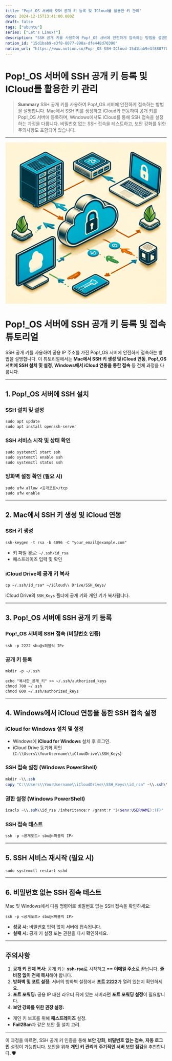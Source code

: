 ```yaml
---
title: "Pop!_OS 서버에 SSH 공개 키 등록 및 ICloud를 활용한 키 관리"
date: 2024-12-15T13:41:00.000Z
draft: false
tags: ["ubuntu"]
series: ["Let's Linux!"]
description: "SSH 공개 키를 사용하여 Pop!_OS 서버에 안전하게 접속하는 방법을 설명합니다. Mac에서 SSH 키를 생성하고 iCloud와 연동하여 공개 키를 Pop!_OS 서버에 등록하며, Windows에서도 iCloud를 통해 SSH 접속을 설정하는 과정을 다룹니다. 비밀번호 없는 SSH 접속을 테스트하고, 보안 강화를 위한 주의사항도 포함되어 있습니다."
notion_id: "15d1bab9-e3f8-8077-898a-dfe448d70390"
notion_url: "https://www.notion.so/Pop-_OS-SSH-ICloud-15d1bab9e3f88077898adfe448d70390"
---
```


# Pop!_OS 서버에 SSH 공개 키 등록 및 ICloud를 활용한 키 관리

> **Summary**
> SSH 공개 키를 사용하여 Pop!_OS 서버에 안전하게 접속하는 방법을 설명합니다. Mac에서 SSH 키를 생성하고 iCloud와 연동하여 공개 키를 Pop!_OS 서버에 등록하며, Windows에서도 iCloud를 통해 SSH 접속을 설정하는 과정을 다룹니다. 비밀번호 없는 SSH 접속을 테스트하고, 보안 강화를 위한 주의사항도 포함되어 있습니다.

---

![Image](image_1e29efcca8fc.png)

# Pop!\_OS 서버에 SSH 공개 키 등록 및 접속 튜토리얼

SSH 공개 키를 사용하여 공용 IP 주소를 가진 Pop!\_OS 서버에 안전하게 접속하는 방법을 설명합니다. 이 튜토리얼에서는 **Mac에서 SSH 키 생성 및 iCloud 연동**, **Pop!\_OS 서버에 SSH 설치 및 설정**, **Windows에서 iCloud 연동을 통한 접속** 등 전체 과정을 다룹니다.

---

## **1. Pop!\_OS 서버에 SSH 설치**

### **SSH 설치 및 설정**

```shell
sudo apt update
sudo apt install openssh-server

```

### **SSH 서비스 시작 및 상태 확인**

```shell
sudo systemctl start ssh
sudo systemctl enable ssh
sudo systemctl status ssh

```

### **방화벽 설정 확인 (필요 시)**

```shell
sudo ufw allow <공개포트>/tcp
sudo ufw enable

```

---

## **2. Mac에서 SSH 키 생성 및 iCloud 연동**

### **SSH 키 생성**

```shell
ssh-keygen -t rsa -b 4096 -C "your_email@example.com"

```

- 키 파일 경로: `~/.ssh/id_rsa`
- 패스프레이즈 입력 및 확인
### **iCloud Drive에 공개 키 복사**

```shell
cp ~/.ssh/id_rsa* ~/iCloud\\ Drive/SSH_Keys/

```

iCloud Drive의 `SSH_Keys` 폴더에 공개 키와 개인 키가 복사됩니다.

---

## **3. Pop!\_OS 서버에 SSH 공개 키 등록**

### **Pop!\_OS 서버에 SSH 접속 (비밀번호 인증)**

```shell
ssh -p 2222 sbu@<퍼블릭 IP>

```

### **공개 키 등록**

```shell
mkdir -p ~/.ssh

```

```shell
echo "복사한_공개_키" >> ~/.ssh/authorized_keys
chmod 700 ~/.ssh
chmod 600 ~/.ssh/authorized_keys

```

---

## **4. Windows에서 iCloud 연동을 통한 SSH 접속 설정**

### **iCloud for Windows 설치 및 설정**

- Windows에 **iCloud for Windows** 설치 후 로그인.
- iCloud Drive 동기화 확인 (`C:\\Users\\YourUsername\\iCloudDrive\\SSH_Keys`)
### **SSH 접속 설정 (Windows PowerShell)**

```powershell
mkdir ~\\.ssh
copy "C:\\Users\\YourUsername\\iCloudDrive\\SSH_Keys\\id_rsa" ~\\.ssh\\

```

### **권한 설정 (Windows PowerShell)**

```powershell
icacls ~\\.ssh\\id_rsa /inheritance:r /grant:r "$($env:USERNAME):(F)"

```

### **SSH 접속 테스트**

```powershell
ssh -p <공개포트> sbu@<퍼블릭 IP>

```

---

## **5. SSH 서비스 재시작 (필요 시)**

```shell
sudo systemctl restart sshd

```

---

## **6. 비밀번호 없는 SSH 접속 테스트**

Mac 및 Windows에서 다음 명령어로 비밀번호 없는 SSH 접속을 확인하세요:

```shell
ssh -p <공개포트> sbu@<퍼블릭 IP>

```

- **성공 시:** 비밀번호 입력 없이 서버에 접속됩니다.
- **실패 시:** 공개 키 설정 또는 권한을 다시 확인하세요.
---

## **주의사항**

1. **공개 키 전체 복사:** 공개 키는 **ssh-rsa**로 시작하고 **== 이메일 주소**로 끝납니다. **줄바꿈 없이 전체 복사**해야 합니다.
1. **방화벽 및 포트 설정:** 서버의 방화벽 설정에서 **포트 2222**가 열려 있는지 확인하세요.
1. **포트 포워딩:** 공용 IP 대신 라우터 뒤에 있는 서버라면 **포트 포워딩 설정**이 필요합니다.
1. **보안 강화를 위한 권장 설정:**
  - 개인 키 보호를 위해 **패스프레이즈** 설정.
  - **Fail2Ban**과 같은 보안 툴 설치 고려.
---

이 과정을 따르면, SSH 공개 키 인증을 통해 **보안 강화**, **비밀번호 없는 접속**, **자동 로그인** 설정이 가능합니다. 보안을 위해 **개인 키 관리**와 **주기적인 서버 보안 점검**을 추천합니다. 🛡️

